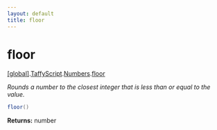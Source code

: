```yaml
---
layout: default
title: floor
---
```


# floor

[\[global\]]({{site.baseurl}}/docs/).[TaffyScript]({{site.baseurl}}/docs/TaffyScript/).[Numbers]({{site.baseurl}}/docs/TaffyScript/Numbers/).[floor]({{site.baseurl}}/docs/TaffyScript/Numbers/floor/)

_Rounds a number to the closest integer that is less than or equal to the value._

```cs
floor()
```

**Returns:** number
